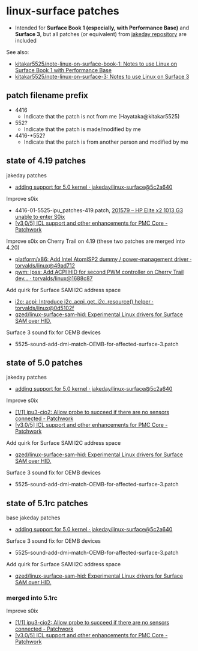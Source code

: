 # linux-surface patches

- Intended for **Surface Book 1 (especially, with Performance Base)** and **Surface 3**, but all patches (or equivalent) from [jakeday repository](https://github.com/jakeday/linux-surface) are included

See also:
- [kitakar5525/note-linux-on-surface-book-1: Notes to use Linux on Surface Book 1 with Performance Base](https://github.com/kitakar5525/note-linux-on-surface-book-1)
- [kitakar5525/note-linux-on-surface-3: Notes to use Linux on Surface 3](https://github.com/kitakar5525/note-linux-on-surface-3)



## patch filename prefix

- 4416
	- Indicate that the patch is not from me (Hayataka@kitakar5525)
- 552?
	- Indicate that the patch is made/modified by me
- 4416-*552?
	- Indicate that the patch is from another person and modified by me



## state of 4.19 patches

jakeday patches
- [adding support for 5.0 kernel · jakeday/linux-surface@5c2a640](https://github.com/jakeday/linux-surface/commit/5c2a640308d7628f0af341531e078c996b1ba917)

Improve s0ix
- 4416-01-5525-ipu_patches-419.patch, [201579 – HP Elite x2 1013 G3 unable to enter S0ix](https://bugzilla.kernel.org/show_bug.cgi?id=201579)
- [[v3,0/5] ICL support and other enhancements for PMC Core - Patchwork](https://patchwork.kernel.org/cover/10812541/)

Improve s0ix on Cherry Trail on 4.19 (these two patches are merged into 4.20)
- [platform/x86: Add Intel AtomISP2 dummy / power-management driver · torvalds/linux@49ad712](https://github.com/torvalds/linux/commit/49ad712afa88c502831d37f7089d98eac441fb80)
- [pwm: lpss: Add ACPI HID for second PWM controller on Cherry Trail dev… · torvalds/linux@1688c87](https://github.com/torvalds/linux/commit/1688c8717118f37191d824862a006c8373d261de)

Add quirk for Surface SAM I2C address space
- [i2c: acpi: Introduce i2c_acpi_get_i2c_resource() helper · torvalds/linux@0d5102f](https://github.com/torvalds/linux/commit/0d5102fe85302aa06a3e5fd8e63b09294aed4c48)
- [qzed/linux-surface-sam-hid: Experimental Linux drivers for Surface SAM over HID.](https://github.com/qzed/linux-surface-sam-hid)

Surface 3 sound fix for OEMB devices
- 5525-sound-add-dmi-match-OEMB-for-affected-surface-3.patch



## state of 5.0 patches

jakeday patches
- [adding support for 5.0 kernel · jakeday/linux-surface@5c2a640](https://github.com/jakeday/linux-surface/commit/5c2a640308d7628f0af341531e078c996b1ba917)

Improve s0ix
- [[1/1] ipu3-cio2: Allow probe to succeed if there are no sensors connected - Patchwork](https://patchwork.kernel.org/patch/10714257/)
- [[v3,0/5] ICL support and other enhancements for PMC Core - Patchwork](https://patchwork.kernel.org/cover/10812541/)

Add quirk for Surface SAM I2C address space
- [qzed/linux-surface-sam-hid: Experimental Linux drivers for Surface SAM over HID.](https://github.com/qzed/linux-surface-sam-hid)

Surface 3 sound fix for OEMB devices
- 5525-sound-add-dmi-match-OEMB-for-affected-surface-3.patch



## state of 5.1rc patches

base jakeday patches
- [adding support for 5.0 kernel · jakeday/linux-surface@5c2a640](https://github.com/jakeday/linux-surface/commit/5c2a640308d7628f0af341531e078c996b1ba917)

Surface 3 sound fix for OEMB devices
- 5525-sound-add-dmi-match-OEMB-for-affected-surface-3.patch

Add quirk for Surface SAM I2C address space
- [qzed/linux-surface-sam-hid: Experimental Linux drivers for Surface SAM over HID.](https://github.com/qzed/linux-surface-sam-hid)

### merged into 5.1rc

Improve s0ix
- [[1/1] ipu3-cio2: Allow probe to succeed if there are no sensors connected - Patchwork](https://patchwork.kernel.org/patch/10714257/)
- [[v3,0/5] ICL support and other enhancements for PMC Core - Patchwork](https://patchwork.kernel.org/cover/10812541/)